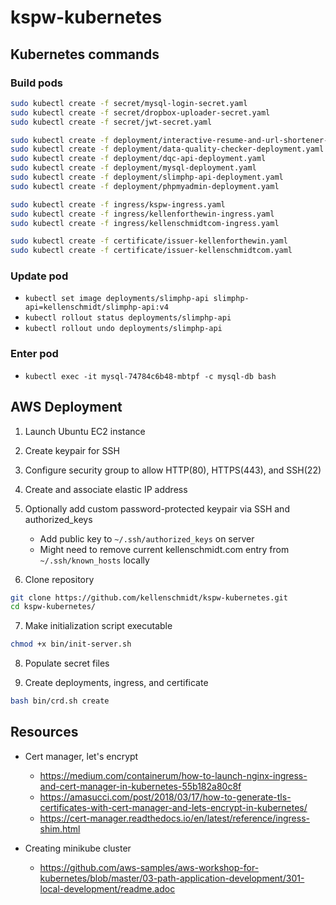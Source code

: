 # kspw-kubernetes

## Kubernetes commands

### Build pods

```sh
sudo kubectl create -f secret/mysql-login-secret.yaml
sudo kubectl create -f secret/dropbox-uploader-secret.yaml
sudo kubectl create -f secret/jwt-secret.yaml
```

```sh
sudo kubectl create -f deployment/interactive-resume-and-url-shortener-deployment.yaml
sudo kubectl create -f deployment/data-quality-checker-deployment.yaml
sudo kubectl create -f deployment/dqc-api-deployment.yaml
sudo kubectl create -f deployment/mysql-deployment.yaml
sudo kubectl create -f deployment/slimphp-api-deployment.yaml
sudo kubectl create -f deployment/phpmyadmin-deployment.yaml
```

```sh
sudo kubectl create -f ingress/kspw-ingress.yaml
sudo kubectl create -f ingress/kellenforthewin-ingress.yaml
sudo kubectl create -f ingress/kellenschmidtcom-ingress.yaml
```

```sh
sudo kubectl create -f certificate/issuer-kellenforthewin.yaml
sudo kubectl create -f certificate/issuer-kellenschmidtcom.yaml
```

### Update pod

- `kubectl set image deployments/slimphp-api slimphp-api=kellenschmidt/slimphp-api:v4`
- `kubectl rollout status deployments/slimphp-api`
- `kubectl rollout undo deployments/slimphp-api`

### Enter pod

- `kubectl exec -it mysql-74784c6b48-mbtpf -c mysql-db bash`

## AWS Deployment

1. Launch Ubuntu EC2 instance
2. Create keypair for SSH
3. Configure security group to allow HTTP(80), HTTPS(443), and SSH(22)
4. Create and associate elastic IP address
5. Optionally add custom password-protected keypair via SSH and authorized_keys
    * Add public key to `~/.ssh/authorized_keys` on server
    * Might need to remove current kellenschmidt.com entry from `~/.ssh/known_hosts` locally

6. Clone repository

```sh
git clone https://github.com/kellenschmidt/kspw-kubernetes.git
cd kspw-kubernetes/
```

7. Make initialization script executable

```sh
chmod +x bin/init-server.sh
```

8. Populate secret files

9. Create deployments, ingress, and certificate

```sh
bash bin/crd.sh create
```

## Resources

- Cert manager, let's encrypt
    - https://medium.com/containerum/how-to-launch-nginx-ingress-and-cert-manager-in-kubernetes-55b182a80c8f
    - https://amasucci.com/post/2018/03/17/how-to-generate-tls-certificates-with-cert-manager-and-lets-encrypt-in-kubernetes/
    - https://cert-manager.readthedocs.io/en/latest/reference/ingress-shim.html

- Creating minikube cluster
    - https://github.com/aws-samples/aws-workshop-for-kubernetes/blob/master/03-path-application-development/301-local-development/readme.adoc

